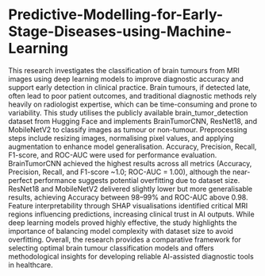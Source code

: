 # Predictive-Modelling-for-Early-Stage-Diseases-using-Machine-Learning

This research investigates the classification of brain tumours from MRI images using deep learning models to improve diagnostic accuracy and support early detection in clinical practice. Brain tumours, if detected late, often lead to poor patient outcomes, and traditional diagnostic methods rely heavily on radiologist expertise, which can be time-consuming and prone to variability. This study utilises the publicly available brain_tumor_detection dataset from Hugging Face and implements BrainTumorCNN, ResNet18, and MobileNetV2 to classify images as tumour or non-tumour. Preprocessing steps include resizing images, normalising pixel values, and applying augmentation to enhance model generalisation. Accuracy, Precision, Recall, F1-score, and ROC-AUC were used for performance evaluation. BrainTumorCNN achieved the highest results across all metrics (Accuracy, Precision, Recall, and F1-score ~1.0; ROC-AUC = 1.00), although the near-perfect performance suggests potential overfitting due to dataset size. ResNet18 and MobileNetV2 delivered slightly lower but more generalisable results, achieving Accuracy between 98–99% and ROC-AUC above 0.98. Feature interpretability through SHAP visualisations identified critical MRI regions influencing predictions, increasing clinical trust in AI outputs. While deep learning models proved highly effective, the study highlights the importance of balancing model complexity with dataset size to avoid overfitting. Overall, the research provides a comparative framework for selecting optimal brain tumour classification models and offers methodological insights for developing reliable AI-assisted diagnostic tools in healthcare.
